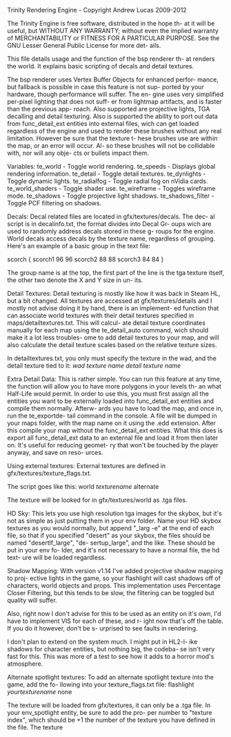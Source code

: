 Trinity Rendering Engine - Copyright Andrew Lucas 2009-2012

The Trinity Engine is free software, distributed in the hope th-
at it will be useful, but WITHOUT ANY WARRANTY; without even the 
implied warranty of MERCHANTABILITY or FITNESS FOR A PARTICULAR 
PURPOSE. See the GNU Lesser General Public License for more det-
ails.

This file details usage and the function of the bsp renderer th-
at renders the world. It explains basic scripting of decals and
detail textures.

The bsp renderer uses Vertex Buffer Objects for enhanced perfor-
mance, but fallback is possible in case this feature is not sup-
ported by your hardware, though performance will suffer. The en-
gine uses very simplified per-pixel lighting that does not suff-
er from lightmap artifacts, and is faster than the previous app-
roach. Also supported are projective lights, TGA decalling and
detail texturing. Also is supported the ability to port out data
from func_detail_ext entities into external files, wich can get
loaded regardless of the engine and used to render these brushes
without any real limitation. However be sure that the texture t-
hese brushes use are within the map, or an error will occur. Al-
so these brushes will not be collidable with, nor will any obje-
cts or bullets impact them.

Variables:
te_world - Toggle world rendering.
te_speeds - Displays global rendering information.
te_detail - Toggle detail textures.
te_dynlights - Toggle dynamic lights.
te_radialfog - Toggle radial fog on nVidia cards.
te_world_shaders - Toggle shader use.
te_wireframe - Toggles wireframe mode.
te_shadows - Toggle projective light shadows.
te_shadows_filter - Toggle PCF filtering on shadows.

Decals:
Decal related files are located in gfx/textures/decals. The dec-
al script is in decalinfo.txt, the format divides into Decal Gr-
oups wich are used to randomly address decals stored in these g-
roups for the engine. World decals access decals by the texture
name, regardless of grouping. Here's an example of a basic group
in the text file:

scorch
{
	scorch1		96	96
	scorch2		88	88
	scorch3		84	84
}

The group name is at the top, the first part of the line is the
tga texture itself, the other two denote the X and Y size in un-
its.

Detail Textures:
Detail texturing is mostly like how it was back in Steam HL, but
a bit changed. All textures are accessed at gfx/textures/details
and I mostly not advise doing it by hand, there is an implement-
ed function that can associate world textures with their detail
textures specified in maps/detailtextures.txt. This will calcul-
ate detail texture coordinates manually for each map using the
te_detail_auto command, wich should make it a lot less troubles-
ome to add detail textures to your map, and will also calculate
the detail texture scales based on the relative texture sizes.

In detailtextures.txt, you only must specify the texture in the
wad, and the detail texture tied to it:
*wad texture name* *detail texture name*

Extra Detail Data:
This is rather simple. You can run this feature at any time, the
function will allow you to have more polygons in your levels th-
an what Half-Life would permit. In order to use this, you must
first assign all the entities you want to be externally loaded
into func_detail_ext entities and compile them normally. Afterw-
ards you have to load the map, and once in, run the te_exportde-
tail command in the console. A file will be dumped in your maps
folder, with the map name on it using the .edd extension. After
this compile your map without the func_detail_ext entities. What
this does is export all func_detail_ext data to an external file
and load it from then later on. It's useful for reducing geomet-
ry that won't be touched by the player anyway, and save on reso-
urces.

Using external textures:
External textures are defined in gfx/textures/texture_flags.txt.

The script goes like this:
world *texturename* alternate

The texture will be looked for in 
gfx/textures/world as .tga files.

HD Sky:
This lets you use high resolution tga images for the skybox, but
it's not as simple as just putting them in your env folder. Name
your HD skybox textures as you would normally, but append "_larg
-e" at the end of each file, so that if you specified "desert"
as your skybox, the files should be named "desertlf_large", "de-
sertup_large", and the like. These should be put in your env fo-
lder, and it's not necessary to have a normal file, the hd text-
ure will be loaded regardless.

Shadow Mapping:
With version v1.14 I've added projective shadow mapping to proj-
ective lights in the game, so your flashlight will cast shadows
off of characters, world objects and props. This implementation
uses Percentage Closer Filtering, but this tends to be slow, the
filtering can be toggled but quality will suffer.

Also, right now I don't advise for this to be used as an entity
on it's own, I'd have to implement VIS for each of these, and r-
ight now that's off the table. If you do it however, don't be s-
urprised to see faults in rendering.

I don't plan to extend on the system much. I might put in HL2-l-
ike shadows for character entities, but nothing big, the codeba-
se isn't very fast for this. This was more of a test to see how
it adds to a horror mod's atmosphere.

Alternate spotlight textures:
To add an alternate spotlight texture into the game, add the fo-
llowing into your texture_flags.txt file:
flashlight *yourtexturename* none

The texture will be loaded from gfx/textures, it can only be  a 
.tga file. In your env_spotlight entity, be sure to add the pro-
per number to "texture index", which should be +1 the number of 
the texture you have defined in the file. The texture 
